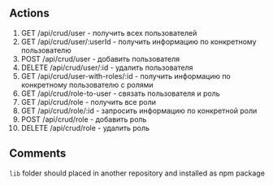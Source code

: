 ## Actions

1. GET /api/crud/user - получить всех пользователей 
2. GET /api/crud/user/:userId - получить информацию по конкретному пользователю
3. POST /api/crud/user - добавить пользователя
4. DELETE /api/crud/user/:id - удалить пользователя
5. GET /api/crud/user-with-roles/:id - получить информацию по конкретному пользователю с ролями
6. GET /api/crud/role-to-user - связать пользователя и роль
7. GET /api/crud/role - получить все роли 
8. GET /api/crud/role/:id - запросить информацию по конкретной роли
9. POST /api/crud/role - добавить роль
10. DELETE /api/crud/role - удалить роль


## Comments
`lib` folder should placed in another repository and installed as npm package
